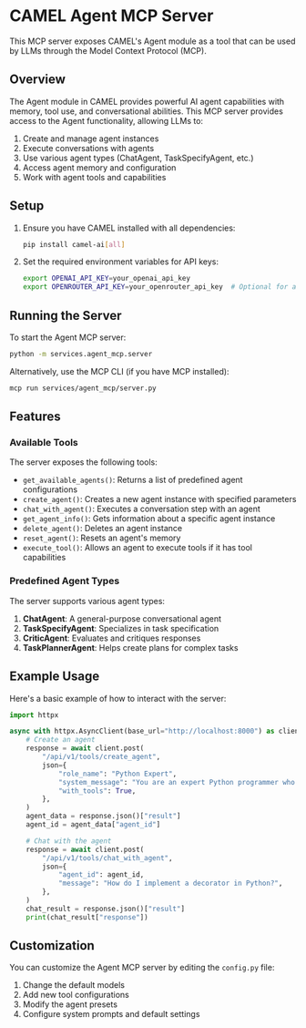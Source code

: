 # CAMEL Agent MCP Server

This MCP server exposes CAMEL's Agent module as a tool that can be used by LLMs through the Model Context Protocol (MCP).

## Overview

The Agent module in CAMEL provides powerful AI agent capabilities with memory, tool use, and conversational abilities. This MCP server provides access to the Agent functionality, allowing LLMs to:

1. Create and manage agent instances
2. Execute conversations with agents
3. Use various agent types (ChatAgent, TaskSpecifyAgent, etc.)
4. Access agent memory and configuration
5. Work with agent tools and capabilities

## Setup

1. Ensure you have CAMEL installed with all dependencies:
   ```bash
   pip install camel-ai[all]
   ```

2. Set the required environment variables for API keys:
   ```bash
   export OPENAI_API_KEY=your_openai_api_key
   export OPENROUTER_API_KEY=your_openrouter_api_key  # Optional for advanced models
   ```

## Running the Server

To start the Agent MCP server:

```bash
python -m services.agent_mcp.server
```

Alternatively, use the MCP CLI (if you have MCP installed):

```bash
mcp run services/agent_mcp/server.py
```

## Features

### Available Tools

The server exposes the following tools:

- `get_available_agents()`: Returns a list of predefined agent configurations
- `create_agent()`: Creates a new agent instance with specified parameters
- `chat_with_agent()`: Executes a conversation step with an agent
- `get_agent_info()`: Gets information about a specific agent instance
- `delete_agent()`: Deletes an agent instance
- `reset_agent()`: Resets an agent's memory
- `execute_tool()`: Allows an agent to execute tools if it has tool capabilities

### Predefined Agent Types

The server supports various agent types:

1. **ChatAgent**: A general-purpose conversational agent
2. **TaskSpecifyAgent**: Specializes in task specification
3. **CriticAgent**: Evaluates and critiques responses
4. **TaskPlannerAgent**: Helps create plans for complex tasks

## Example Usage

Here's a basic example of how to interact with the server:

```python
import httpx

async with httpx.AsyncClient(base_url="http://localhost:8000") as client:
    # Create an agent
    response = await client.post(
        "/api/v1/tools/create_agent",
        json={
            "role_name": "Python Expert",
            "system_message": "You are an expert Python programmer who helps write clean, efficient code.",
            "with_tools": True,
        },
    )
    agent_data = response.json()["result"]
    agent_id = agent_data["agent_id"]

    # Chat with the agent
    response = await client.post(
        "/api/v1/tools/chat_with_agent",
        json={
            "agent_id": agent_id,
            "message": "How do I implement a decorator in Python?",
        },
    )
    chat_result = response.json()["result"]
    print(chat_result["response"])
```

## Customization

You can customize the Agent MCP server by editing the `config.py` file:

1. Change the default models
2. Add new tool configurations
3. Modify the agent presets
4. Configure system prompts and default settings 